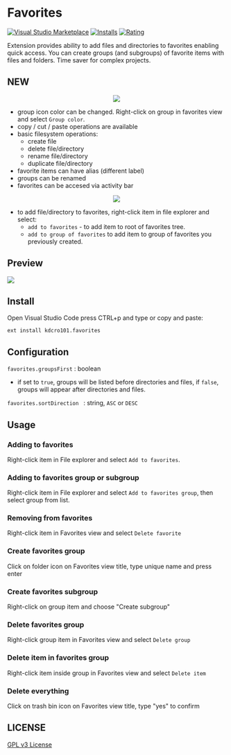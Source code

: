 # Favorites

[![Visual Studio Marketplace](https://img.shields.io/vscode-marketplace/v/kdcro101.favorites.svg)](https://marketplace.visualstudio.com/items?itemName=kdcro101.favorites)
[![Installs](https://img.shields.io/vscode-marketplace/d/kdcro101.favorites.svg)](https://marketplace.visualstudio.com/items?itemName=kdcro101.favorites)
[![Rating](https://img.shields.io/vscode-marketplace/r/kdcro101.favorites.svg)](https://marketplace.visualstudio.com/items?itemName=kdcro101.favorites)


Extension provides ability to add files and directories to favorites enabling quick access.
You can create groups (and subgroups) of favorite items with files and folders.
Time saver for complex projects.


## NEW

 
<p align="center">
   <img  src="https://raw.githubusercontent.com/kdcro101/vscode-favorite-items/master/preview/operations.jpg" />
</p>

- group icon color can be changed. Right-click on group in favorites view and select `Group color`.
- copy / cut / paste operations are available
- basic filesystem operations:
    - create file
    - delete file/directory
    - rename file/directory
    - duplicate file/directory
- favorite items can have alias (different label)
- groups can be renamed
- favorites can be accesed via activity bar




<p align="center">
   <img  src="https://raw.githubusercontent.com/kdcro101/vscode-favorite-items/master/preview/adding-favorite.jpg?1213" />
</p>

- to add file/directory to favorites, right-click item in file explorer and select:
    - `add to favorites` - to add item to root of favorites tree.
    - `add to group of favorites` to add item to group of favorites you previously created.


## Preview
![](https://raw.githubusercontent.com/kdcro101/vscode-favorite-items/master/preview/preview-promo.gif)

## Install

Open Visual Studio Code press CTRL+p and type or copy and paste:

`ext install kdcro101.favorites`


## Configuration
`favorites.groupsFirst` : boolean
- if set to `true`, groups will be listed before directories and files, if `false`, groups will appear after directories and files.

`favorites.sortDirection ` : string, `ASC` or `DESC`

## Usage


### Adding to favorites
Right-click item in File explorer and select `Add to favorites`.
### Adding to favorites group or subgroup
Right-click item in File explorer and select `Add to favorites group`, then select group from list.
### Removing from favorites
Right-click item in Favorites view and select `Delete favorite`
### Create favorites group
Click on folder icon on Favorites view title, type unique name and press enter
### Create favorites subgroup
Right-click on group item and choose "Create subgroup"
### Delete favorites group
Right-click group item in Favorites view and select `Delete group`
### Delete item in favorites group
Right-click item inside group in Favorites view and select `Delete item`
### Delete everything 
Click on trash bin icon on Favorites view title, type "yes" to confirm

## LICENSE

[GPL v3 License](https://raw.githubusercontent.com/kdcro101/vscode-favorite-items/master/LICENSE)
